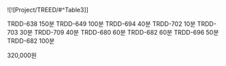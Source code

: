 ![![Project/TREED/#^Table3]]

TRDD-638 150분
TRDD-649 100분
TRDD-694 40분
TRDD-702 10분
TRDD-703 30분
TRDD-709 40분
TRDD-680 60분
TRDD-682 60분
TRDD-696 50분
TRDD-682 100분

320,000원


